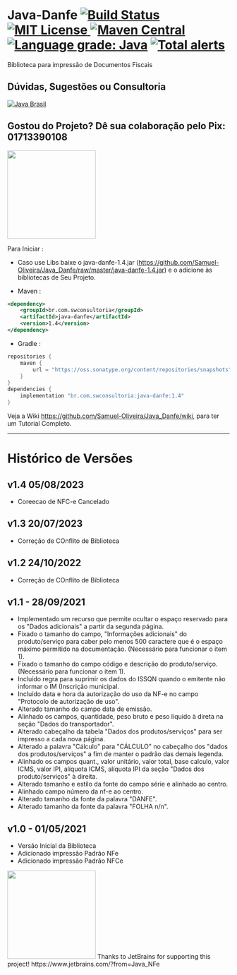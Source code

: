 # Java-Danfe [![Build Status](https://travis-ci.org/Samuel-Oliveira/Java_Danfe.svg?branch=master)](https://travis-ci.org/Samuel-Oliveira/Java_Danfe) [![MIT License](https://img.shields.io/github/license/Samuel-Oliveira/Java_Danfe.svg) ](https://github.com/Samuel-Oliveira/Java_Danfe/blob/master/LICENSE) [![Maven Central](https://img.shields.io/maven-central/v/br.com.swconsultoria/java-danfe.svg?label=Maven%20Central)](https://search.maven.org/artifact/br.com.swconsultoria/java-danfe/1.4/jar) [![Language grade: Java](https://img.shields.io/lgtm/grade/java/g/Samuel-Oliveira/Java_Danfe.svg?logo=lgtm&logoWidth=18)](https://lgtm.com/projects/g/Samuel-Oliveira/Java_Danfe/context:java) [![Total alerts](https://img.shields.io/lgtm/alerts/g/Samuel-Oliveira/Java_Danfe.svg?logo=lgtm&logoWidth=18)](https://lgtm.com/projects/g/Samuel-Oliveira/Java_Danfe/alerts/)
Biblioteca para impressão de Documentos Fiscais

## Dúvidas, Sugestões ou Consultoria
[![Java Brasil](https://discordapp.com/api/guilds/519583346066587676/widget.png?style=banner2)](https://discord.gg/ZXpqnaV)

## Gostou do Projeto? Dê sua colaboração pelo Pix: 01713390108
<img src="https://swconsultoria.com.br/pix.png" width="200">

Para Iniciar : 
- Caso use Libs baixe o java-danfe-1.4.jar (https://github.com/Samuel-Oliveira/Java_Danfe/raw/master/java-danfe-1.4.jar) e o adicione às bibliotecas de Seu Projeto.

- Maven :
```xml
<dependency>
    <groupId>br.com.swconsultoria</groupId>
    <artifactId>java-danfe</artifactId>
    <version>1.4</version>
</dependency>
```

- Gradle :
```groovy
repositories {
    maven { 
        url = "https://oss.sonatype.org/content/repositories/snapshots" 
    }
}
dependencies {
    implementation "br.com.swconsultoria:java-danfe:1.4"
}
```

Veja a Wiki https://github.com/Samuel-Oliveira/Java_Danfe/wiki, para ter um Tutorial Completo.

________________________________________________________________________________________________

# Histórico de Versões

## v1.4 05/08/2023
- Coreecao de NFC-e Cancelado

## v1.3 20/07/2023
- Correção de COnflito de Biblioteca

## v1.2 24/10/2022
- Correção de COnflito de Biblioteca

## v1.1 - 28/09/2021
- Implementado um recurso que permite ocultar o espaço reservado para os "Dados adicionais" a partir da segunda página.
- Fixado o tamanho do campo, "Informações adicionais" do produto/serviço para caber pelo menos 500 caractere que é o espaço máximo permitido na documentação. (Necessário para funcionar o item 1).
- Fixado o tamanho do campo código e descrição do produto/serviço. (Necessário para funcionar o item 1).
- Incluído regra para suprimir os dados do ISSQN quando o emitente não informar o IM (Inscrição municipal.
- Incluído data e hora da autorização do uso da NF-e no campo "Protocolo de autorização de uso".
- Alterado tamanho do campo data de emissão.
- Alinhado os campos, quantidade, peso bruto e peso líquido à direta na seção "Dados do transportador".
- Alterado cabeçalho da tabela "Dados dos produtos/serviços" para ser impresso a cada nova página.
- Alterado a palavra "Cálculo" para "CÁLCULO" no cabeçalho dos "dados dos produtos/serviços" a fim de manter o padrão das demais legenda.
- Alinhado os campos quant., valor unitário, valor total, base calculo, valor ICMS, valor IPI, alíquota ICMS, alíquota IPI da seção "Dados dos produto/serviços" à direita.
- Alterado tamanho e estilo da fonte do campo série e alinhado ao centro.
- Alinhado campo número da nf-e ao centro.
- Alterado tamanho da fonte da palavra "DANFE".
- Alterado tamanho da fonte da palavra "FOLHA n/n".

## v1.0 - 01/05/2021
- Versão Inicial da Biblioteca
- Adicionado impressão Padrão NFe
- Adicionado impressão Padrão NFCe

<img src="https://raw.githubusercontent.com/Samuel-Oliveira/Java_Danfe/master/jetbrains.png" width="200">
Thanks to JetBrains for supporting this project! https://www.jetbrains.com/?from=Java_NFe
